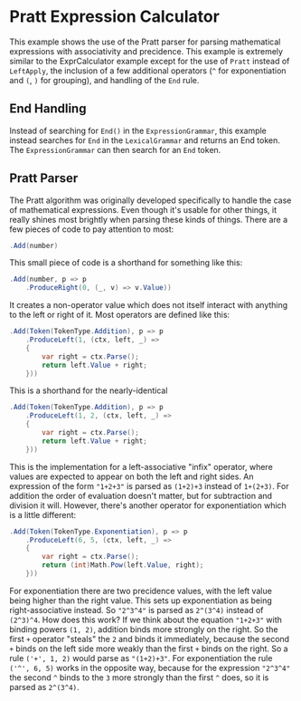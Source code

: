 ﻿# Pratt Expression Calculator

This example shows the use of the Pratt parser for parsing mathematical expressions with associativity and precidence. This example is extremely similar to the ExprCalculator example except for the use of `Pratt` instead of `LeftApply`, the inclusion of a few additional operators (`^` for exponentiation and `(`, `)` for grouping), and handling of the `End` rule.

## End Handling

Instead of searching for `End()` in the `ExpressionGrammar`, this example instead searches for `End` in the `LexicalGrammar` and returns an End token. The `ExpressionGrammar` can then search for an `End` token.

## Pratt Parser

The Pratt algorithm was originally developed specifically to handle the case of mathematical expressions. Even though it's usable for other things, it really shines most brightly when parsing these kinds of things. There are a few pieces of code to pay attention to most:

```csharp
.Add(number)
```

This small piece of code is a shorthand for something like this:

```csharp
.Add(number, p => p
    .ProduceRight(0, (_, v) => v.Value))
```

It creates a non-operator value which does not itself interact with anything to the left or right of it. Most operators are defined like this:

```csharp
.Add(Token(TokenType.Addition), p => p
    .ProduceLeft(1, (ctx, left, _) =>
    {
        var right = ctx.Parse();
        return left.Value + right;
    }))
```

This is a shorthand for the nearly-identical

```csharp
.Add(Token(TokenType.Addition), p => p
    .ProduceLeft(1, 2, (ctx, left, _) =>
    {
        var right = ctx.Parse();
        return left.Value + right;
    }))
```

This is the implementation for a left-associative "infix" operator, where values are expected to appear on both the left and right sides. An expression of the form `"1+2+3"` is parsed as `(1+2)+3` instead of `1+(2+3)`. For addition the order of evaluation doesn't matter, but for subtraction and division it will. However, there's another operator for exponentiation which is a little different:

```csharp
.Add(Token(TokenType.Exponentiation), p => p
    .ProduceLeft(6, 5, (ctx, left, _) =>
    {
        var right = ctx.Parse();
        return (int)Math.Pow(left.Value, right);
    }))
```

For exponentiation there are two precidence values, with the left value being higher than the right value. This sets up exponentiation as being right-associative instead. So `"2^3^4"` is parsed as `2^(3^4)` instead of `(2^3)^4`. How does this work? If we think about the equation `"1+2+3"` with binding powers `(1, 2)`, addition binds more strongly on the right. So the first `+` operator "steals" the `2` and binds it immediately, because the second `+` binds on the left side more weakly than the first `+` binds on the right. So a rule `('+', 1, 2)` would parse as `"(1+2)+3"`. For exponentiation the rule `('^', 6, 5)` works in the opposite way, because for the expression `"2^3^4"` the second `^` binds to the `3` more strongly than the first `^` does, so it is parsed as `2^(3^4)`. 


